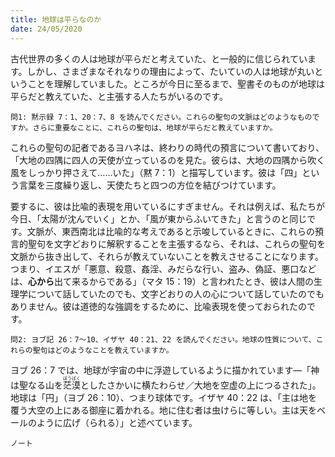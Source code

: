 ```yaml
---
title: 地球は平らなのか
date: 24/05/2020
---
```


古代世界の多くの人は地球が平らだと考えていた、と一般的に信じられています。しかし、さまざまなそれなりの理由によって、たいていの人は地球が丸いということを理解していました。ところが今日に至るまで、聖書そのものが地球は平らだと教えていた、と主張する人たちがいるのです。

`問1: 黙示録 7：1、20：7、8 を読んでください。これらの聖句の文脈はどのようなものですか。さらに重要なことに、これらの聖句は、地球が平らだと教えていますか。`

これらの聖句の記者であるヨハネは、終わりの時代の預言について書いており、「大地の四隅に四人の天使が立っているのを見た。彼らは、大地の四隅から吹く風をしっかり押さえて……いた」（黙 7：1）と描写しています。彼は「四」という言葉を三度繰り返し、天使たちと四つの方位を結びつけています。

要するに、彼は比喩的表現を用いているにすぎません。それは例えば、私たちが今日、「太陽が沈んでいく」とか、「風が東からふいてきた」と言うのと同じです。文脈が、東西南北は比喩的な考えであると示唆しているときに、これらの預言的聖句を文字どおりに解釈することを主張するなら、それは、これらの聖句を文脈から抜き出して、それらが教えていないことを教えさせることになります。つまり、イエスが「悪意、殺意、姦淫、みだらな行い、盗み、偽証、悪口などは、**心から**出て来るからである」（マタ 15：19）と言われたとき、彼は人間の生理学について話していたのでも、文字どおりの人の心について話していたのでもありません。彼は道徳的な強調をするために、比喩表現を使っておられたのです。

`問2: ヨブ記 26：7～10、イザヤ 40：21、22 を読んでください。地球の性質について、これらの聖句はどのようなことを教えていますか。`

ヨブ 26：7 では、地球が宇宙の中に浮遊しているように描かれています―「神は聖なる山を<ruby>茫<rt>ぼう</rt>漠<rt>ばく</rt></ruby>としたさかいに横たわらせ／大地を空虚の上につるされた」。地球は「円」（ヨブ 26：10）、つまり球体です。イザヤ 40：22 は、「主は地を覆う大空の上にある御座に着かれる。地に住む者は虫けらに等しい。主は天をベールのように広げ（られる）」と述べています。

`ノート`